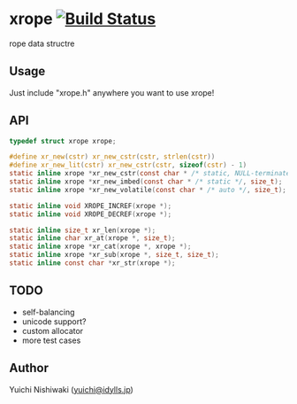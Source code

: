 # xrope [![Build Status](https://travis-ci.org/wasabiz/xrope.png)](https://travis-ci.org/wasabiz/xrope)

rope data structre

## Usage

Just include "xrope.h" anywhere you want to use xrope!

## API

```c
typedef struct xrope xrope;

#define xr_new(cstr) xr_new_cstr(cstr, strlen(cstr))
#define xr_new_lit(cstr) xr_new_cstr(cstr, sizeof(cstr) - 1)
static inline xrope *xr_new_cstr(const char * /* static, NULL-terminated */, size_t);
static inline xrope *xr_new_imbed(const char * /* static */, size_t);
static inline xrope *xr_new_volatile(const char * /* auto */, size_t);

static inline void XROPE_INCREF(xrope *);
static inline void XROPE_DECREF(xrope *);

static inline size_t xr_len(xrope *);
static inline char xr_at(xrope *, size_t);
static inline xrope *xr_cat(xrope *, xrope *);
static inline xrope *xr_sub(xrope *, size_t, size_t);
static inline const char *xr_str(xrope *);
```

## TODO

- self-balancing
- unicode support?
- custom allocator
- more test cases

## Author

Yuichi Nishiwaki (yuichi@idylls.jp)

